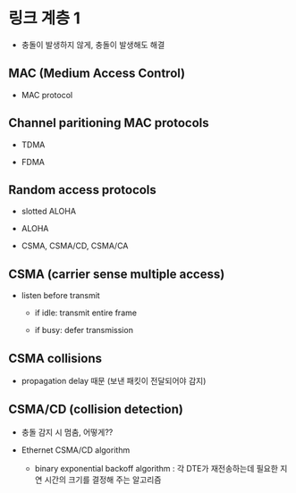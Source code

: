 # 링크 계층 1



- 충돌이 발생하지 않게, 충돌이 발생해도 해결

## MAC (Medium Access Control)

- MAC protocol

## Channel paritioning MAC protocols

- TDMA

- FDMA 

## Random access protocols

- slotted ALOHA

- ALOHA

- CSMA, CSMA/CD, CSMA/CA

## CSMA (carrier sense multiple access)

- listen before transmit
  
  - if idle: transmit entire frame
  
  - if busy: defer transmission

## CSMA collisions

- propagation delay 때문 (보낸 패킷이 전달되어야 감지)

## CSMA/CD (collision detection)

- 충돌 감지 시 멈춤, 어떻게??

- Ethernet CSMA/CD algorithm
  
  - binary exponential backoff algorithm : 각 DTE가 재전송하는데 필요한 지연 시간의 크기를 결정해 주는 알고리즘


